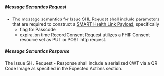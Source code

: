 ##### Message Semantics Request
- The message semantics for Issue SHL Request shall include parameters that are required to construct a [SMART Health Link Payload](https://build.fhir.org/ig/HL7/smart-health-cards-and-links/links-specification.html#construct-a-smart-health-link-payload), specifically
  - flag for Passcode
  - expiration time
Record Consent Request utilizes a FHIR Consent resource set as PUT or POST http request.


##### Message Semantics Response
The Issue SHL Request - Response shall include a serialized CWT via a QR Code Image as specified in the Expected Actions section.


